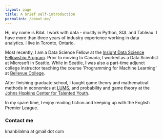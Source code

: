```yaml
---
layout: page
title: A brief self-introduction
permalink: /about-me/
---
```


Hi, my name is Bilal. I work with data - mostly in Python, SQL and Tableau. I have more than three years of industry experience working in data analytics. I live in Toronto, Ontario.

Most recently, I am a Data Science Fellow at the [Insight Data Science Fellowship Program](https://insightfellows.com/data-science). Prior to moving to Canada, I worked as a Data Scientist at Microsoft in Seattle. While in Seattle, I was also a part-time adjunct college instructor teaching the course 'Programming for Machine Learning' at [Bellevue College](https://www.bellevuecollege.edu/).

After finishing graduate school, I taught game theory and mathematical methods in economics at [LUMS](https://www.lums.edu.pk/), and probability and game theory at the [Johns Hopkins Center for Talented Youth](https://cty.jhu.edu/).

In my spare time, I enjoy reading fiction and keeping up with the English Premier League.

### Contact me

khanbilalma at gmail dot com
